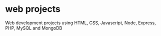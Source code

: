 # web projects

Web development projects using HTML, CSS, Javascript, Node, Express, PHP, MySQL and MongoDB
